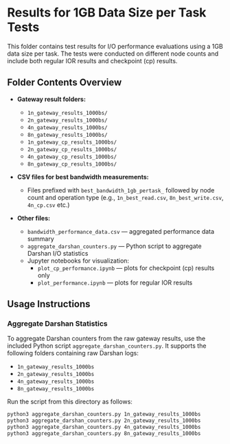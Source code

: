 # Results for 1GB Data Size per Task Tests

This folder contains test results for I/O performance evaluations using a 1GB data size per task. The tests were conducted on different node counts and include both regular IOR results and checkpoint (cp) results.

## Folder Contents Overview

- **Gateway result folders:**
  - `1n_gateway_results_1000bs/`
  - `2n_gateway_results_1000bs/`
  - `4n_gateway_results_1000bs/`
  - `8n_gateway_results_1000bs/`
  - `1n_gateway_cp_results_1000bs/`
  - `2n_gateway_cp_results_1000bs/`
  - `4n_gateway_cp_results_1000bs/`
  - `8n_gateway_cp_results_1000bs/`

- **CSV files for best bandwidth measurements:**
  - Files prefixed with `best_bandwidth_1gb_pertask_` followed by node count and operation type (e.g., `1n_best_read.csv`, `8n_best_write.csv`, `4n_cp.csv` etc.)

- **Other files:**
  - `bandwidth_performance_data.csv` — aggregated performance data summary
  - `aggregate_darshan_counters.py` — Python script to aggregate Darshan I/O statistics
  - Jupyter notebooks for visualization:
    - `plot_cp_performance.ipynb` — plots for checkpoint (cp) results only
    - `plot_performance.ipynb` — plots for regular IOR results

## Usage Instructions

### Aggregate Darshan Statistics

To aggregate Darshan counters from the raw gateway results, use the included Python script `aggregate_darshan_counters.py`. It supports the following folders containing raw Darshan logs:

- `1n_gateway_results_1000bs`
- `2n_gateway_results_1000bs`
- `4n_gateway_results_1000bs`
- `8n_gateway_results_1000bs`

Run the script from this directory as follows:

```bash
python3 aggregate_darshan_counters.py 1n_gateway_results_1000bs
python3 aggregate_darshan_counters.py 2n_gateway_results_1000bs
python3 aggregate_darshan_counters.py 4n_gateway_results_1000bs
python3 aggregate_darshan_counters.py 8n_gateway_results_1000bs
